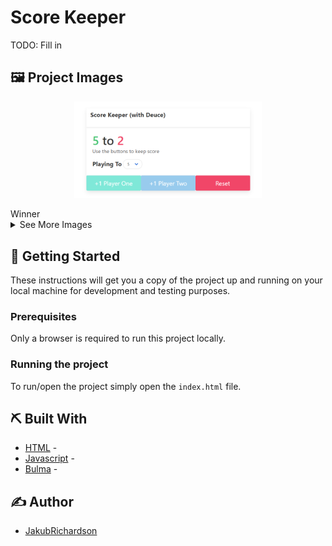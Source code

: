 # Score Keeper
TODO: Fill in

## 🖼️ Project Images

<p align="center">
    <img src="./images/Winner.png" alt="" width="300"/>
</p>
Winner

<details>
<summary>See More Images</summary>
<br>
<p align="center">
    <img src="./images/ScoreKeeper.png" alt="" width="=300"/>
</p>
ScoreKeeper

<p align="center">
    <img src="./images/Deuce.png" alt="" width="=300"/>
</p>
Deuce
</details>

## 🏁 Getting Started
These instructions will get you a copy of the project up and running on your local machine for development and testing purposes.

### Prerequisites
Only a browser is required to run this project locally.

### Running the project
To run/open the project simply open the `index.html` file.

## ⛏️ Built With

- [HTML]() -
- [Javascript]() - 
- [Bulma](https://bulma.io/) - 

## ✍️ Author

- [JakubRichardson](https://github.com/JakubRichardson)